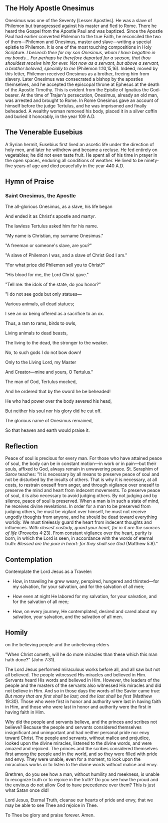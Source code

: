 ## The Holy Apostle Onesimus

Onesimus was one of the Seventy [Lesser Apostles]. He was a slave of Philemon but transgressed against his master and fled to Rome. There he heard the Gospel from the Apostle Paul and was baptized. Since the Apostle Paul had earlier converted Philemon to the true Faith, he reconciled the two of them—Philemon and Onesimus, master and slave—writing a special epistle to Philemon. It is one of the most touching compositions in Holy Scripture. *I beseech thee for my son Onesimus, whom I have begotten in my bonds... For perhaps he therefore departed for a season, that thou shouldest receive him for ever. Not now as a servant, but above a servant, a brother beloved, specially to me* (Philemon 1:10,15,16). Indeed, moved by this letter, Philemon received Onesimus as a brother, freeing him from slavery. Later Onesimus was consecrated a bishop by the apostles themselves, and he accepted the episcopal throne at Ephesus at the death of the Apostle Timothy. This is evident from the Epistle of Ignatius the God-bearer. At the time of Trajan's persecution, Onesimus, already an old man, was arrested and brought to Rome. In Rome Onesimus gave an account of himself before the judge Tertulus, and he was imprisoned and finally beheaded. A wealthy woman removed his body, placed it in a silver coffin and buried it honorably, in the year 109 A.D.

## The Venerable Eusebius

A Syrian hermit, Eusebius first lived an ascetic life under the direction of holy men, and later he withdrew and became a recluse. He fed entirely on vegetables; he did not even taste fruit. He spent all of his time in prayer in the open spaces, enduring all conditions of weather. He lived to be ninety-five years of age and died peacefully in the year 440 A.D.

## Hymn of Praise

### Saint Onesimus, the Apostle

The all-glorious Onesimus, as a slave, his life began

And ended it as Christ's apostle and martyr.

The lawless Tertulus asked him for his name.

"My name is Christian, my surname Onesimus."

"A freeman or someone's slave, are you?"

"A slave of Philemon I was, and a slave of Christ God I am."

"For what price did Philemon sell you to Christ?"

"His blood for me, the Lord Christ gave."

"Tell me: the idols of the state, do you honor?"

"I do not see gods but only statues—

Various animals, all dead statues;

I see an ox being offered as a sacrifice to an ox.

Thus, a ram to rams, birds to owls,

Living animals to dead beasts,

The living to the dead, the stronger to the weaker.

No, to such gods I do not bow down!

Only to the Living Lord, my Master

And Creator—mine and yours, O Tertulus."

The man of God, Tertulus mocked,

And he ordered that by the sword he be beheaded!

He who had power over the body severed his head,

But neither his soul nor his glory did he cut off.

The glorious name of Onesimus remained,

So that heaven and earth would praise it.

## Reflection

Peace of soul is precious for every man. For those who have attained peace of soul, the body can be in constant motion—in work or in pain—but their souls, affixed to God, always remain in unwavering peace. St. Seraphim of Sarov teaches: "It is necessary by all means to preserve peace of soul and not be disturbed by the insults of others. That is why it is necessary, at all costs, to restrain oneself from anger, and through vigilance over oneself to preserve the mind and heart from indecent movements. To preserve peace of soul, it is also necessary to avoid judging others. By not judging and by silence, peace of soul is preserved. When a man is in such a state of mind, he receives divine revelations. In order for a man to be preserved from judging others, he must be vigilant over himself, he must not receive ungodly thoughts from anyone, and he should be dead toward everything worldly. We must tirelessly guard the heart from indecent thoughts and influences. *With closest custody, guard your heart, for in it are the sources of life* (Proverbs 4:23). From constant vigilance over the heart, purity is born, in which the Lord is seen, in accordance with the words of eternal truth: *Blessed are the pure in heart: for they shall see God* (Matthew 5:8)."

## Contemplation

Contemplate the Lord Jesus as a Traveler:

- How, in traveling he grew weary, perspired, hungered and thirsted—for my salvation, for your salvation, and for the salvation of all men;

- How even at night He labored for my salvation, for your salvation, and for the salvation of all men;

- How, on every journey, He contemplated, desired and cared about my salvation, your salvation, and the salvation of all men.

## Homily

on the believing people and the unbelieving elders

"When Christ cometh, will he do more miracles than these which this man hath done?" (John 7:31).

The Lord Jesus performed miraculous works before all, and all saw but not all believed. The people witnessed His miracles and believed in Him. Servants heard His words and believed in Him. However, the leaders of the people and the masters of the servants also witnessed His miracles and did not believe in Him. And so in those days the words of the Savior came true: *But many that are first shall be last; and the last shall be first* (Matthew 19:30). Those who were first in honor and authority were last in having faith in Him, and those who were last in honor and authority were the first in having faith in Him.

Why did the people and servants believe, and the princes and scribes not believe? Because the people and servants considered themselves insignificant and unimportant and had neither personal pride nor envy toward Christ. The people and servants, without malice and prejudice, looked upon the divine miracles, listened to the divine words, and were amazed and rejoiced. The princes and the scribes considered themselves first among the people and in the world, and so they were filled with pride and envy. They were unable, even for a moment, to look upon the miraculous works or to listen to the divine words without malice and envy.

Brethren, do you see how a man, without humility and meekness, is unable to recognize truth or to rejoice in the truth? Do you see how the proud and the envious do not allow God to have precedence over them? This is just what Satan once did!

Lord Jesus, Eternal Truth, cleanse our hearts of pride and envy, that we may be able to see Thee and rejoice in Thee.

To Thee be glory and praise forever. Amen.
